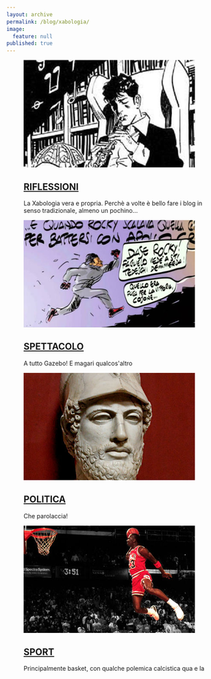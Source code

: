 ```yaml
---
layout: archive
permalink: /blog/xabologia/
image: 
  feature: null
published: true
---
```


<figure>
  <a href="/blog/tag/xabologia"><img src="/images/riflessioni.jpg">
  <h2 class="post-title"> <i class="fa fa-heartbeat"></i> RIFLESSIONI</h2></a>
  <p class="post-excerpt">La Xabologia vera e propria. Perchè a volte è bello fare i blog in senso tradizionale, almeno un pochino...</p>
</figure>

<figure>
  <a href="/blog/tag/spettacolo"><img src="/images/spettacolo.jpg">
  <h2 class="post-title"> <h2 class="post-title"> <i class="fa fa-camera-retro"></i> SPETTACOLO</h2></a>
  <p class="post-excerpt">A tutto Gazebo! E magari qualcos'altro</p> 
</figure>

<figure>
  <a href="/blog/tag/politica"><img src="/images/politica.jpg">
  <h2 class="post-title"><i class="fa fa-globe"></i> POLITICA</h2></a>
  <p class="post-excerpt">Che parolaccia!</p>
</figure>

<figure>
  <a href="/blog/tag/sport"><img src="/images/sport.jpg">
  <h2 class="post-title"><i class="fa fa-soccer-ball-o"></i> SPORT</h2></a>
  <p class="post-excerpt">Principalmente basket, con qualche polemica calcistica qua e la</p> 
</figure>